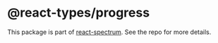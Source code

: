 # @react-types/progress

This package is part of [react-spectrum](https://github.com/watheia/spectrum). See the repo for more details.
